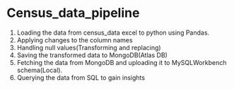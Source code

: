# Census_data_pipeline
1. Loading the data from census_data excel to python using Pandas.
2. Applying changes to the column names
3. Handling null values(Transforming and replacing)
4. Saving the transformed data to MongoDB(Atlas DB)
5. Fetching the data from MongoDB and uploading it to MySQLWorkbench schema(Local).
6. Querying the data from SQL to gain insights
